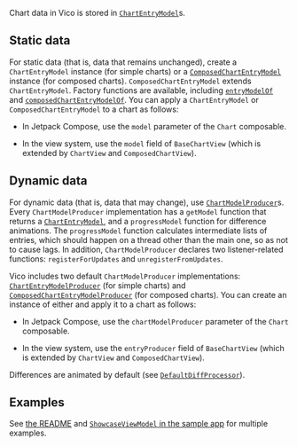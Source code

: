 Chart data in Vico is stored in [`ChartEntryModel`](https://patrykandpatryk.com/vico/api/vico/core/com.patrykandpatryk.vico.core.entry/-chart-entry-model/)s.

## Static data

For static data (that is, data that remains unchanged), create a `ChartEntryModel` instance (for simple charts) or a [`ComposedChartEntryModel`](https://patrykandpatryk.com/vico/api/vico/core/com.patrykandpatryk.vico.core.chart.composed/-composed-chart-entry-model/) instance (for composed charts). `ComposedChartEntryModel` extends `ChartEntryModel`. Factory functions are available, including [`entryModelOf`](https://patrykandpatryk.com/vico/api/vico/core/com.patrykandpatryk.vico.core.entry/entry-model-of?query=fun%20entryModelOf(vararg%20entries:%20Pair%3CNumber,%20Number%3E):%20ChartEntryModel) and [`composedChartEntryModelOf`](https://patrykandpatryk.com/vico/api/vico/core/com.patrykandpatryk.vico.core.entry.composed/-composed-chart-entry-model-producer/-companion/composed-chart-entry-model-of). You can apply a `ChartEntryModel` or `ComposedChartEntryModel` to a chart as follows:

- In Jetpack Compose, use the `model` parameter of the `Chart` composable.

- In the view system, use the `model` field of `BaseChartView` (which is extended by `ChartView` and `ComposedChartView`).

## Dynamic data

For dynamic data (that is, data that may change), use [`ChartModelProducer`](https://patrykandpatryk.com/vico/api/vico/core/com.patrykandpatryk.vico.core.entry/-chart-model-producer/?query=interface%20ChartModelProducer%3CModel%20:%20ChartEntryModel%3E)s. Every `ChartModelProducer` implementation has a `getModel` function that returns a [`ChartEntryModel`](https://patrykandpatryk.com/vico/api/vico/core/com.patrykandpatryk.vico.core.entry/-chart-entry-model/), and a `progressModel` function for difference animations. The `progressModel` function calculates intermediate lists of entries, which should happen on a thread other than the main one, so as not to cause lags. In addition, `ChartModelProducer` declares two listener-related functions: `registerForUpdates` and `unregisterFromUpdates`.

Vico includes two default `ChartModelProducer` implementations: [`ChartEntryModelProducer`](https://patrykandpatryk.com/vico/api/vico/core/com.patrykandpatryk.vico.core.entry/-chart-entry-model-producer/?query=class%20ChartEntryModelProducer(entryCollections:%20List%3CList%3CChartEntry%3E%3E,%20backgroundExecutor:%20Executor)%20:%20ChartModelProducer%3CChartEntryModel%3E) (for simple charts) and [`ComposedChartEntryModelProducer`](https://patrykandpatryk.com/vico/api/vico/core/com.patrykandpatryk.vico.core.entry.composed/-composed-chart-entry-model-producer/?query=class%20ComposedChartEntryModelProducer%3CModel%20:%20ChartEntryModel%3E(chartModelProducers:%20List%3CChartModelProducer%3CModel%3E%3E,%20backgroundExecutor:%20Executor)%20:%20ChartModelProducer%3CComposedChartEntryModel%3CModel%3E%3E) (for composed charts). You can create an instance of either and apply it to a chart as follows:

- In Jetpack Compose, use the `chartModelProducer` parameter of the `Chart` composable.

- In the view system, use the `entryProducer` field of `BaseChartView` (which is extended by `ChartView` and `ComposedChartView`).

Differences are animated by default (see [`DefaultDiffProcessor`](https://patrykandpatryk.com/vico/api/vico/core/com.patrykandpatryk.vico.core.entry.diff/-default-diff-processor/?query=class%20DefaultDiffProcessor%20:%20DiffProcessor%3CChartEntry%3E)).

## Examples

See [the README](https://github.com/patrykandpatryk/vico#readme) and [`ShowcaseViewModel` in the sample app](https://github.com/patrykandpatryk/vico/blob/master/sample/src/main/java/com/patrykandpatryk/vico/sample/viewmodel/ShowcaseViewModel.kt) for multiple examples.
